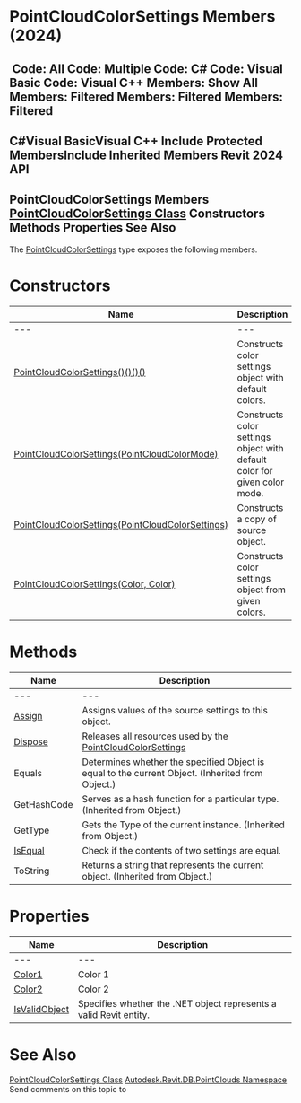 # PointCloudColorSettings Members (2024)

﻿
 Code: All Code: Multiple Code: C# Code: Visual Basic Code: Visual C++  Members: Show All Members: Filtered Members: Filtered Members: Filtered   
---  
C#Visual BasicVisual C++
Include Protected MembersInclude Inherited Members
Revit 2024 API  
---  
PointCloudColorSettings Members  
[PointCloudColorSettings Class](5f7af794-d52e-76a2-c38b-33eed5242484.md "PointCloudColorSettings Class") Constructors Methods Properties See Also  
---  
The [PointCloudColorSettings](5f7af794-d52e-76a2-c38b-33eed5242484.md "PointCloudColorSettings Class") type exposes the following members.
# Constructors
| Name | Description |
| --- | --- |
| --- | --- | --- |
| [PointCloudColorSettings()()()()](83ec5569-bbab-eb7e-f53c-89b176329cee.md "PointCloudColorSettings Constructor") | Constructs color settings object with default colors. |
| [PointCloudColorSettings(PointCloudColorMode)](8360a01b-5361-8ca2-f2fb-397e7887cf92.md "PointCloudColorSettings Constructor \(PointCloudColorMode\)") | Constructs color settings object with default color for given color mode. |
| [PointCloudColorSettings(PointCloudColorSettings)](4e4cfb85-6c2d-fbfd-2bb8-e6a6efcab2cd.md "PointCloudColorSettings Constructor \(PointCloudColorSettings\)") | Constructs a copy of source object. |
| [PointCloudColorSettings(Color, Color)](c5107f19-6c5f-a1c3-f403-a06961290b36.md "PointCloudColorSettings Constructor \(Color, Color\)") | Constructs color settings object from given colors. |

# Methods
| Name | Description |
| --- | --- |
| --- | --- | --- |
| [Assign](02e6cf36-1d60-e6a7-b23e-e07224b7c133.md "Assign Method") | Assigns values of the source settings to this object. |
| [Dispose](7e52642e-a9e7-5320-74ec-3c5f676b807a.md "Dispose Method") | Releases all resources used by the [PointCloudColorSettings](5f7af794-d52e-76a2-c38b-33eed5242484.md "PointCloudColorSettings Class") |
| Equals | Determines whether the specified Object is equal to the current Object. (Inherited from Object.) |
| GetHashCode | Serves as a hash function for a particular type.  (Inherited from Object.) |
| GetType | Gets the Type of the current instance. (Inherited from Object.) |
| [IsEqual](b1009e0d-d8b2-dc1c-0a45-8fa52b4bfa89.md "IsEqual Method") | Check if the contents of two settings are equal. |
| ToString | Returns a string that represents the current object. (Inherited from Object.) |

# Properties
| Name | Description |
| --- | --- |
| --- | --- | --- |
| [Color1](e3d3f593-69ab-1db1-bbf9-3b348c20d142.md "Color1 Property") | Color 1 |
| [Color2](fc707d33-cbae-b032-1648-6d6f12eefdd8.md "Color2 Property") | Color 2 |
| [IsValidObject](d9c98911-474d-8ba3-5f57-98338d043a7f.md "IsValidObject Property") | Specifies whether the .NET object represents a valid Revit entity. |

# See Also
[PointCloudColorSettings Class](5f7af794-d52e-76a2-c38b-33eed5242484.md "PointCloudColorSettings Class")
[Autodesk.Revit.DB.PointClouds Namespace](5974062a-47d4-c7bb-16f2-d5dd193bd170.md "Autodesk.Revit.DB.PointClouds Namespace")
Send comments on this topic to 